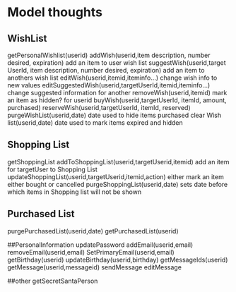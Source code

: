 # Model thoughts

## WishList
getPersonalWishlist(userid)
addWish(userid,item description, number desired, expiration)
     add an item to user wish list
suggestWish(userid,target UserId, item description, number desired, expiration)
     add an item to anothers wish list
editWish(userid,itemid,iteminfo...)
     change wish info to new values
editSuggestedWish(userid,targetUserId,itemid,iteminfo...)
     change suggested information for another
removeWish(userid,itemid)
     mark an item as hidden? for userid
buyWish(userid,targetUserId, itemId, amount, purchased)
reserveWish(userid,targetUserId, itemId, reserved)
purgeWishList(userid,date)
     date used to hide items purchased
clear Wish list(userid,date)
     date used to mark items expired and hidden

## Shopping List
getShoppingList
addToShoppingList(userid,targetUserid,itemid)
     add an item for targetUser to Shopping List
updateShoppingList(userid,targetUserid,itemid,action)
     either mark an item either bought or cancelled
purgeShoppingList(userid,date)
     sets date before which items in Shopping list will not be shown

## Purchased List
purgePurchasedList(userid,date)
getPurchasedList(userid)

##PersonalInformation
updatePassword
addEmail(userid,email)
removeEmail(userid,email)
SetPrimaryEmail(userid,email)
getBirthday(userid)
updateBirthday(userid,birthday)
getMessageIds(userid)
getMessage(userid,messageid)
sendMessage
editMessage



##other
getSecretSantaPerson
